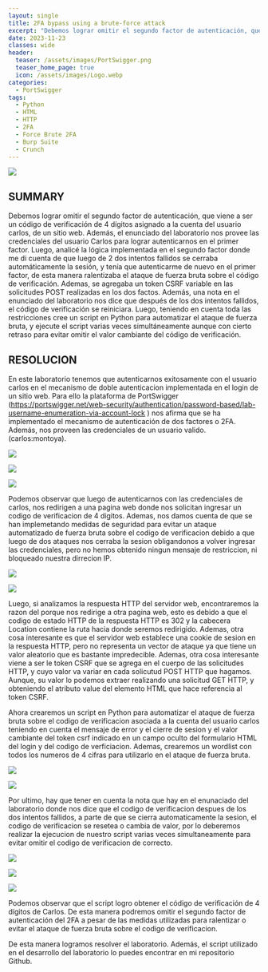 ```yaml
---
layout: single
title: 2FA bypass using a brute-force attack
excerpt: "Debemos lograr omitir el segundo factor de autenticación, que viene a ser un código de verificación de 4 dígitos asignado a la cuenta del usuario carlos, de un sitio web. Además, el enunciado del laboratorio nos provee las credenciales del usuario Carlos para lograr autenticarnos en el primer factor. Luego, analicé la lógica implementada en el segundo factor de autenticación donde me di cuenta de que luego de 2 dos intentos fallidos se cerraba automáticamente la sesión, y tenía que autenticarme de nuevo en el primer factor, de esta manera ralentizaba el ataque de fuerza bruta sobre el código de verificación. Además, una nota en el enunciado del laboratorio nos dice que después de los dos intentos fallidos, el código de verificación se reiniciara, es decir, cambiara de valor. Luego, teniendo en cuenta toda las restricciones cree un script en Python para automatizar el ataque de fuerza bruta, y ejecute el script varias veces simultáneamente aunque con cierto retraso para evitar omitir el codigo." 
date: 2023-11-23	
classes: wide
header:
  teaser: /assets/images/PortSwigger.png
  teaser_home_page: true
  icon: /assets/images/Logo.webp
categories:
  - PortSwigger
tags:
  - Python
  - HTML
  - HTTP
  - 2FA
  - Force Brute 2FA
  - Burp Suite
  - Crunch
---
```


![](/assets/images/Lab5/image001.png)

## SUMMARY

Debemos lograr omitir el segundo factor de autenticación, que viene a ser un código de verificación de 4 dígitos asignado a la cuenta del usuario carlos, de un sitio web. Además, el enunciado del laboratorio nos provee las credenciales del usuario Carlos para lograr autenticarnos en el primer factor. Luego, analicé la lógica implementada en el segundo factor  donde me di cuenta de que luego de 2 dos intentos fallidos se cerraba automáticamente la sesión, y tenía que autenticarme de nuevo en el primer factor, de esta manera ralentizaba el ataque de fuerza bruta sobre el código de verificación. Ademas, se agregaba un token CSRF variable en las solicitudes POST realizadas en los dos factos. Además, una nota en el enunciado del laboratorio nos dice que después de los dos intentos fallidos, el código de verificación se reiniciara. Luego, teniendo en cuenta toda las restricciones cree un script en Python para automatizar el ataque de fuerza bruta, y ejecute el script varias veces simultáneamente aunque con cierto retraso para evitar omitir el valor cambiante del código de verificación. 

## RESOLUCION

En este laboratorio tenemos que autenticarnos exitosamente con el usuario carlos en el mecanismo de doble autenticacion implementada en el login de un sitio web. Para ello la plataforma de PortSwigger  (https://portswigger.net/web-security/authentication/password-based/lab-username-enumeration-via-account-lock ) nos afirma que se ha implementado el mecanismo de autenticación de dos factores o 2FA.  Además, nos proveen las credenciales de un usuario valido. (carlos:montoya). 

![](/assets/images/Lab5/image002.png)

![](/assets/images/Lab5/image003.png)

![](/assets/images/Lab5/image004.png)

Podemos observar que luego de autenticarnos con las credenciales de carlos, nos redirigen a una pagina web donde nos solicitan ingresar un codigo de verificacion de 4 digitos. Ademas, nos damos cuenta de que se han implemetando medidas de seguridad para evitar un ataque automatizado de fuerza bruta sobre el codigo de verificacion debido a que luego de dos ataques nos cerraba la sesion obligandonos a volver ingresar las credenciales, pero no hemos obtenido ningun mensaje de restriccion, ni bloqueado nuestra dirrecion IP.

![](/assets/images/Lab5/image005.png)

![](/assets/images/Lab5/image006.png)

Luego, si analizamos la respuesta HTTP del servidor web, encontraremos la razon del porque nos redirige a otra pagina web, esto es debido a que el codigo de estado HTTP de la respuesta HTTP es 302 y la cabecera Location contiene la ruta hacia donde seremos redirigido. Ademas, otra cosa interesante es que el servidor web establece una cookie de sesion en la respuesta HTTP, pero no representa un vector de ataque ya que tiene un valor aleatorio que es bastante impredecible. Ademas, otra cosa interesante viene a ser le token CSRF que se agrega en el cuerpo de las solicitudes HTTP, y cuyo valor va variar en cada solicutud POST HTTP que hagamos. Aunque, su valor lo podemos extraer realizando una solicitud GET HTTP, y obteniendo el atributo value del elemento HTML que hace referencia al token CSRF.

Ahora crearemos un script en Python para automatizar el ataque de fuerza bruta sobre el codigo de verificacion asociada a la cuenta del usuario carlos teniendo en cuenta el mensaje de error y el cierre de sesion y el valor cambiante del token csrf indicado en un campo oculto del formulario HTML del login y del codigo de verficiacion. Ademas, crearemos un wordlist con todos los numeros de 4 cifras para utilizarlo en el ataque de fuerza bruta.

![](/assets/images/Lab5/image007.png)

![](/assets/images/Lab5/image008.png)

Por ultimo, hay que tener en cuenta la nota que hay en el enunaciado del laboratorio donde nos dice que el codigo de verificacion despues de los dos intentos fallidos, a parte de que se cierra automaticamente la sesion, el codigo de verificacion se resetea o cambia de valor, por lo deberemos realizar la ejecucion de nuestro script varias veces simultaneamente para evitar omitir el codigo de verificacion de correcto.

![](/assets/images/Lab5/image009.png)

![](/assets/images/Lab5/image010.png)

![](/assets/images/Lab5/image011.png)

Podemos observar que el script logro obtener el código de verificación de 4 dígitos de Carlos. De esta manera podremos omitir el segundo factor de autenticación del 2FA a pesar de las medidas utilizadas para ralentizar o evitar el ataque de fuerza bruta sobre el codigo de verificacion.

De esta manera logramos resolver el laboratorio. Además, el script utilizado en el desarrollo del laboratorio lo puedes encontrar en mi repositorio Github.

